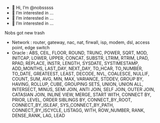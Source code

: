 - 👋 Hi, I’m @nobsssss
- 👀 I’m interested in ...
- 👀 I’m interested in ...
- 👀 I’m interested in ... 

Nobs got new trash

- Network : router, gateway, nac, nat, firwall, isp, modem, dsl, access point, edge switch
- Oracle : ABS, CEIL, FLOOR, ROUND, TRUNC, POWER, SQRT, MOD, INITCAP, LOWER, UPPER, CONCAT, SUBSTR, LTRIM, RTRIM, LPAD, RPAD, REPLACE, INSTR, LENGTH, SYSDATE, SYSTIMESTAMP, ADD_MONTHS, LAST_DAY, NEXT_DAY, TO_HCAR, TO_NUMBER, TO_DATE, GREATEEST, LEAST, DECODE, NVL, COALESCE, NULLIF, COUNT, SUM, AVG, MIN, MAX, VARIANCE, STDDEV, GROUP BY, HAVING, ROLLUP, CUBE, GROUPING SETS, UNION, UNION ALL, INTERSECT, MINUS, SEMI JOIN, ANTI JOIN, SELF JOIN, OUTER JOIN, CATASIAN JOIN, INLINE VIEW, MERGE, START WITH, CONNECT BY, PRIOR, LEVEL, ORDER SIBLINGS BY, CONNECT_BY_ROOT, CONNECT_BY_ISLEAF, SYS_CONNECT_BY_PATH, CONNECT_BY_ISCYCLE, LISTAGG, WITH, ROW_NUMBER, RANK, DENSE_RANK, LAG, LEAD
